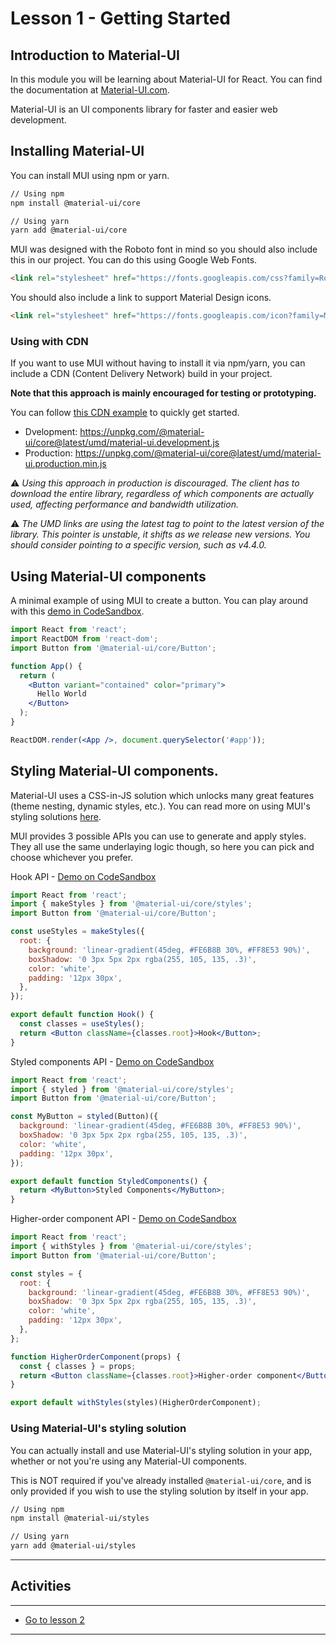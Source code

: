 # Lesson 1 - Getting Started

## Introduction to Material-UI

In this module you will be learning about Material-UI for React. You can find the documentation at [Material-UI.com](https://material-ui.com/).

Material-UI is an UI components library for faster and easier web development.

## Installing Material-UI

You can install MUI using npm or yarn.

```bash
// Using npm
npm install @material-ui/core

// Using yarn
yarn add @material-ui/core
```

MUI was designed with the Roboto font in mind so you should also include this in our project. You can do this using Google Web Fonts.

```html
<link rel="stylesheet" href="https://fonts.googleapis.com/css?family=Roboto:300,400,500,700&display=swap" />
```

You should also include a link to support Material Design icons.
```html
<link rel="stylesheet" href="https://fonts.googleapis.com/icon?family=Material+Icons" />
```

### Using with CDN

If you want to use MUI without having to install it via npm/yarn, you can include a CDN (Content Delivery Network) build in your project.

**Note that this approach is mainly encouraged for testing or prototyping.**

You can follow [this CDN example](https://github.com/mui-org/material-ui/tree/master/examples/cdn) to quickly get started.

- Dvelopment: https://unpkg.com/@material-ui/core@latest/umd/material-ui.development.js
- Production: https://unpkg.com/@material-ui/core@latest/umd/material-ui.production.min.js

⚠️ _Using this approach in production is discouraged. The client has to download the entire library, regardless of which components are actually used, affecting performance and bandwidth utilization._

⚠️ _The UMD links are using the latest tag to point to the latest version of the library. This pointer is unstable, it shifts as we release new versions. You should consider pointing to a specific version, such as v4.4.0._

## Using Material-UI components

A minimal example of using MUI to create a button. You can play around with this [demo in CodeSandbox](https://codesandbox.io/s/4j7m47vlm4).

```jsx
import React from 'react';
import ReactDOM from 'react-dom';
import Button from '@material-ui/core/Button';

function App() {
  return (
    <Button variant="contained" color="primary">
      Hello World
    </Button>
  );
}

ReactDOM.render(<App />, document.querySelector('#app'));
```

## Styling Material-UI components.

Material-UI uses a CSS-in-JS solution which unlocks many great features (theme nesting, dynamic styles, etc.). You can read more on using MUI's styling solutions [here](https://material-ui.com/styles/basics/).

MUI provides 3 possible APIs you can use to generate and apply styles. They all use the same underlaying logic though, so here you can pick and choose whichever you prefer. 

Hook API - [Demo on CodeSandbox](https://codesandbox.io/s/xe0np?file=/demo.js)
```jsx
import React from 'react';
import { makeStyles } from '@material-ui/core/styles';
import Button from '@material-ui/core/Button';

const useStyles = makeStyles({
  root: {
    background: 'linear-gradient(45deg, #FE6B8B 30%, #FF8E53 90%)',
    boxShadow: '0 3px 5px 2px rgba(255, 105, 135, .3)',
    color: 'white',
    padding: '12px 30px',
  },
});

export default function Hook() {
  const classes = useStyles();
  return <Button className={classes.root}>Hook</Button>;
}
```
Styled components API - [Demo on CodeSandbox](https://codesandbox.io/s/qqnde?file=/demo.js)
```jsx
import React from 'react';
import { styled } from '@material-ui/core/styles';
import Button from '@material-ui/core/Button';

const MyButton = styled(Button)({
  background: 'linear-gradient(45deg, #FE6B8B 30%, #FF8E53 90%)',
  boxShadow: '0 3px 5px 2px rgba(255, 105, 135, .3)',
  color: 'white',
  padding: '12px 30px',
});

export default function StyledComponents() {
  return <MyButton>Styled Components</MyButton>;
}
```
Higher-order component API - [Demo on CodeSandbox](https://codesandbox.io/s/fx9sk?file=/demo.js)
```jsx
import React from 'react';
import { withStyles } from '@material-ui/core/styles';
import Button from '@material-ui/core/Button';

const styles = {
  root: {
    background: 'linear-gradient(45deg, #FE6B8B 30%, #FF8E53 90%)',
    boxShadow: '0 3px 5px 2px rgba(255, 105, 135, .3)',
    color: 'white',
    padding: '12px 30px',
  },
};

function HigherOrderComponent(props) {
  const { classes } = props;
  return <Button className={classes.root}>Higher-order component</Button>;
}

export default withStyles(styles)(HigherOrderComponent);
```

### Using Material-UI's styling solution

You can actually install and use Material-UI's styling solution in your app, whether or not you're using any Material-UI components.

This is NOT required if you've already installed `@material-ui/core`, and is only provided if you wish to use the styling solution by itself in your app.

```bash
// Using npm
npm install @material-ui/styles

// Using yarn
yarn add @material-ui/styles
```


---

## Activities


---

- [Go to lesson 2](./lesson-2.md)

---
